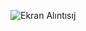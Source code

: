 ![Ekran Alıntısıj](https://user-images.githubusercontent.com/104151458/229392869-837cafdc-00a2-411e-a201-99bb7844c6b4.PNG)
